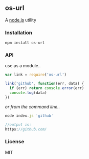 ## os-url
A [node.js](http://nodejs.org) utility


### Installation
```shell
npm install os-url
```


### API
use as a module..
```javascript
var link = require('os-url')

link('github', function(err, data) {
  if (err) return console.error(err)
  console.log(data)
})
```

_or from the command line.._
```javascript
node index.js 'github'

//output is:
https://github.com/
```


### License
MIT

